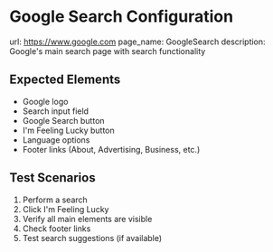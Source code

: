 # Google Search Configuration

url: https://www.google.com
page_name: GoogleSearch
description: Google's main search page with search functionality

## Expected Elements
- Google logo
- Search input field
- Google Search button
- I'm Feeling Lucky button
- Language options
- Footer links (About, Advertising, Business, etc.)

## Test Scenarios
1. Perform a search
2. Click I'm Feeling Lucky
3. Verify all main elements are visible
4. Check footer links
5. Test search suggestions (if available)